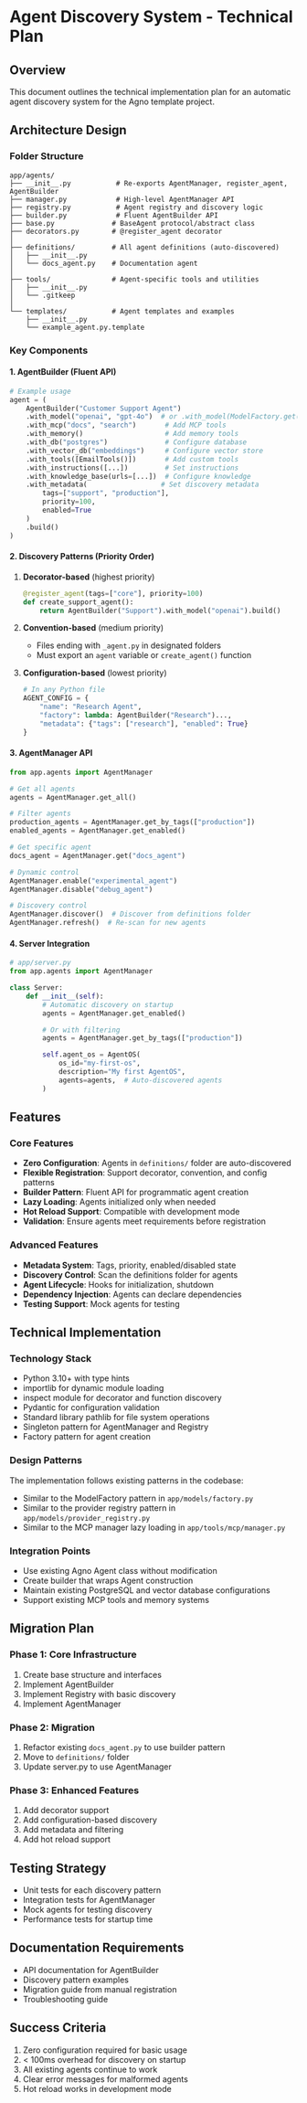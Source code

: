 # Agent Discovery System - Technical Plan

## Overview

This document outlines the technical implementation plan for an automatic agent discovery system for the Agno template project.

## Architecture Design

### Folder Structure

```
app/agents/
├── __init__.py           # Re-exports AgentManager, register_agent, AgentBuilder
├── manager.py            # High-level AgentManager API
├── registry.py           # Agent registry and discovery logic
├── builder.py            # Fluent AgentBuilder API
├── base.py              # BaseAgent protocol/abstract class
├── decorators.py        # @register_agent decorator
│
├── definitions/         # All agent definitions (auto-discovered)
│   ├── __init__.py
│   └── docs_agent.py    # Documentation agent
│
├── tools/               # Agent-specific tools and utilities
│   ├── __init__.py
│   └── .gitkeep
│
└── templates/           # Agent templates and examples
    ├── __init__.py
    └── example_agent.py.template
```

### Key Components

#### 1. AgentBuilder (Fluent API)

```python
# Example usage
agent = (
    AgentBuilder("Customer Support Agent")
    .with_model("openai", "gpt-4o")  # or .with_model(ModelFactory.get("openai"))
    .with_mcp("docs", "search")       # Add MCP tools
    .with_memory()                    # Add memory tools
    .with_db("postgres")              # Configure database
    .with_vector_db("embeddings")     # Configure vector store
    .with_tools([EmailTools()])       # Add custom tools
    .with_instructions([...])         # Set instructions
    .with_knowledge_base(urls=[...])  # Configure knowledge
    .with_metadata(                  # Set discovery metadata
        tags=["support", "production"],
        priority=100,
        enabled=True
    )
    .build()
)
```

#### 2. Discovery Patterns (Priority Order)

1. **Decorator-based** (highest priority)

   ```python
   @register_agent(tags=["core"], priority=100)
   def create_support_agent():
       return AgentBuilder("Support").with_model("openai").build()
   ```

2. **Convention-based** (medium priority)

   - Files ending with `_agent.py` in designated folders
   - Must export an `agent` variable or `create_agent()` function

3. **Configuration-based** (lowest priority)
   ```python
   # In any Python file
   AGENT_CONFIG = {
       "name": "Research Agent",
       "factory": lambda: AgentBuilder("Research")...,
       "metadata": {"tags": ["research"], "enabled": True}
   }
   ```

#### 3. AgentManager API

```python
from app.agents import AgentManager

# Get all agents
agents = AgentManager.get_all()

# Filter agents
production_agents = AgentManager.get_by_tags(["production"])
enabled_agents = AgentManager.get_enabled()

# Get specific agent
docs_agent = AgentManager.get("docs_agent")

# Dynamic control
AgentManager.enable("experimental_agent")
AgentManager.disable("debug_agent")

# Discovery control
AgentManager.discover()  # Discover from definitions folder
AgentManager.refresh()  # Re-scan for new agents
```

#### 4. Server Integration

```python
# app/server.py
from app.agents import AgentManager

class Server:
    def __init__(self):
        # Automatic discovery on startup
        agents = AgentManager.get_enabled()

        # Or with filtering
        agents = AgentManager.get_by_tags(["production"])

        self.agent_os = AgentOS(
            os_id="my-first-os",
            description="My first AgentOS",
            agents=agents,  # Auto-discovered agents
        )
```

## Features

### Core Features

- **Zero Configuration**: Agents in `definitions/` folder are auto-discovered
- **Flexible Registration**: Support decorator, convention, and config patterns
- **Builder Pattern**: Fluent API for programmatic agent creation
- **Lazy Loading**: Agents initialized only when needed
- **Hot Reload Support**: Compatible with development mode
- **Validation**: Ensure agents meet requirements before registration

### Advanced Features

- **Metadata System**: Tags, priority, enabled/disabled state
- **Discovery Control**: Scan the definitions folder for agents
- **Agent Lifecycle**: Hooks for initialization, shutdown
- **Dependency Injection**: Agents can declare dependencies
- **Testing Support**: Mock agents for testing

## Technical Implementation

### Technology Stack
- Python 3.10+ with type hints
- importlib for dynamic module loading
- inspect module for decorator and function discovery
- Pydantic for configuration validation
- Standard library pathlib for file system operations
- Singleton pattern for AgentManager and Registry
- Factory pattern for agent creation

### Design Patterns
The implementation follows existing patterns in the codebase:
- Similar to the ModelFactory pattern in `app/models/factory.py`
- Similar to the provider registry pattern in `app/models/provider_registry.py`
- Similar to the MCP manager lazy loading in `app/tools/mcp/manager.py`

### Integration Points
- Use existing Agno Agent class without modification
- Create builder that wraps Agent construction
- Maintain existing PostgreSQL and vector database configurations
- Support existing MCP tools and memory systems

## Migration Plan

### Phase 1: Core Infrastructure
1. Create base structure and interfaces
2. Implement AgentBuilder
3. Implement Registry with basic discovery
4. Implement AgentManager

### Phase 2: Migration
1. Refactor existing `docs_agent.py` to use builder pattern
2. Move to `definitions/` folder
3. Update server.py to use AgentManager

### Phase 3: Enhanced Features
1. Add decorator support
2. Add configuration-based discovery
3. Add metadata and filtering
4. Add hot reload support

## Testing Strategy

- Unit tests for each discovery pattern
- Integration tests for AgentManager
- Mock agents for testing discovery
- Performance tests for startup time

## Documentation Requirements

- API documentation for AgentBuilder
- Discovery pattern examples
- Migration guide from manual registration
- Troubleshooting guide

## Success Criteria

1. Zero configuration required for basic usage
2. < 100ms overhead for discovery on startup
3. All existing agents continue to work
4. Clear error messages for malformed agents
5. Hot reload works in development mode